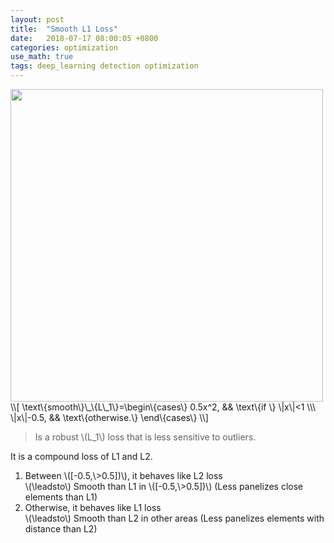 ```yaml
---
layout: post
title:  "Smooth L1 Loss"
date:   2018-07-17 08:00:05 +0800
categories: optimization
use_math: true
tags: deep_learning detection optimization
---
```


<img src="{{ site.url }}/images/deeplearning/smooth_l1.png" class="center" style="width:500px"/>  
\\[
\text\{smooth\}\_\{L\_1\}=\begin\{cases\}
    0.5x^2, && \text\{if \} \|x\|<1 \\\
    \|x\|-0.5, && \text\{otherwise.\}
  \end\{cases\}
\\]

> Is a robust \\(L_1\\) loss that is less sensitive to outliers.

It is a compound loss of L1 and L2.
1. Between \\([-0.5,\\>0.5])\\), it behaves like L2 loss  
\\(\leadsto\\) Smooth than L1 in \\([-0.5,\\>0.5])\\) (Less panelizes close elements than L1)
1. Otherwise, it behaves like L1 loss  
\\(\leadsto\\) Smooth than L2 in other areas (Less panelizes elements with distance than L2)


